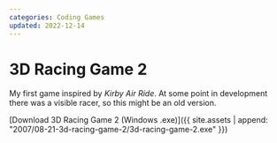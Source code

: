 ```yaml
---
categories: Coding Games
updated: 2022-12-14
---
```


# 3D Racing Game 2

My first game inspired by _Kirby Air Ride_. At some point in development there was a visible
racer, so this might be an old version.

[Download 3D Racing Game 2 (Windows .exe)]({{ site.assets | append: "2007/08-21-3d-racing-game-2/3d-racing-game-2.exe" }})